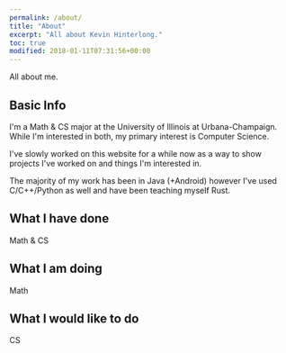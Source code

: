 ```yaml
---
permalink: /about/
title: "About"
excerpt: "All about Kevin Hinterlong."
toc: true
modified: 2018-01-11T07:31:56+00:00
---
```


All about me.

## Basic Info

I'm a Math & CS major at the University of Illinois at Urbana-Champaign. While I'm interested in both, my primary interest is Computer Science.

I've slowly worked on this website for a while now as a way to show projects I've worked on and things I'm interested in.

The majority of my work has been in Java (+Android) however I've used C/C++/Python as well and have been teaching myself Rust.



## What I have done
Math & CS

## What I am doing
Math

## What I would like to do
CS